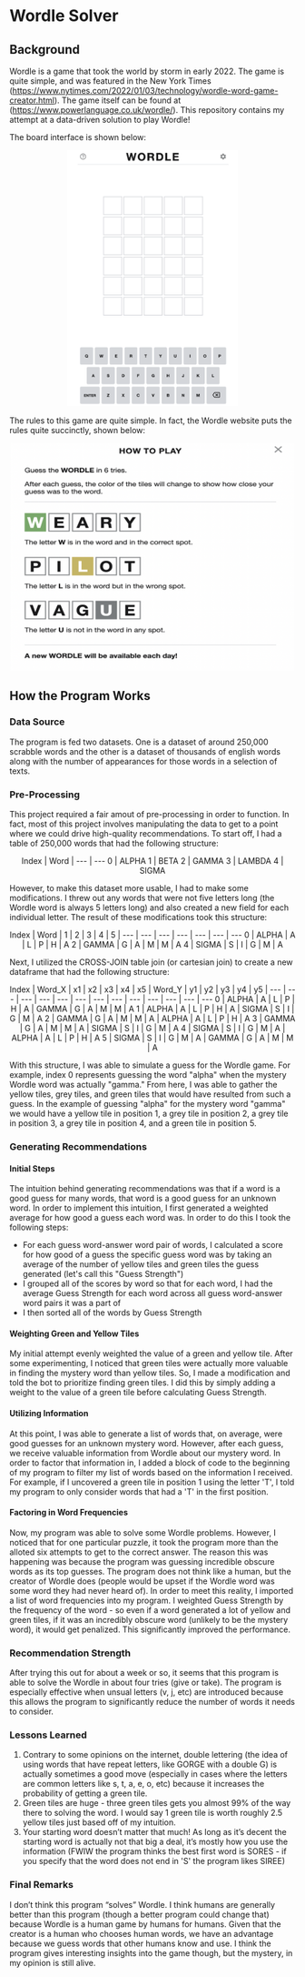 # Wordle Solver

## Background

Wordle is a game that took the world by storm in early 2022. The game is quite simple, and was featured in the New York Times (https://www.nytimes.com/2022/01/03/technology/wordle-word-game-creator.html). The game itself can be found at (https://www.powerlanguage.co.uk/wordle/). This repository contains my attempt at a data-driven solution to play Wordle! 

The board interface is shown below:

<p align="center">
<img src="https://github.com/aks5bx/wordle/blob/main/wordle.png" width="300" height="450"/>
</p>

The rules to this game are quite simple. In fact, the Wordle website puts the rules quite succinctly, shown below:

<p align="center">
<img src="https://github.com/aks5bx/wordle/blob/main/wordlerules.png" width="500" height="400"/>
</p>

## How the Program Works 

### Data Source 

The program is fed two datasets. One is a dataset of around 250,000 scrabble words and the other is a dataset of thousands of english words along with the number of appearances for those words in a selection of texts. 

### Pre-Processing 

This project required a fair amout of pre-processing in order to function. In fact, most of this project involves manipulating the data to get to a point where we could drive high-quality recommendations. To start off, I had a table of 250,000 words that had the following structure: 

<p align="center">
Index | Word |
--- | ---
0 | ALPHA 
1 | BETA 
2 | GAMMA
3 | LAMBDA
4 | SIGMA
</p>

However, to make this dataset more usable, I had to make some modifications. I threw out any words that were not five letters long (the Wordle word is always 5 letters long) and also created a new field for each individual letter. The result of these modifications took this structure: 

<p align="center">
Index | Word | 1 | 2 | 3 | 4 | 5 |
--- | --- | --- | --- | --- | --- | ---
0 | ALPHA | A | L | P | H | A 
2 | GAMMA | G | A | M | M | A
4 | SIGMA | S | I | G | M | A
</p>

Next, I utilized the CROSS-JOIN table join (or cartesian join) to create a new dataframe that had the following structure: 

<p align="center">
Index | Word_X | x1 | x2 | x3 | x4 | x5 | Word_Y | y1 | y2 | y3 | y4 | y5 |
--- | --- | --- | --- | --- | --- | --- | --- | --- | --- | --- | --- | ---
0 | ALPHA | A | L | P | H | A | GAMMA | G | A | M | M | A
1 | ALPHA | A | L | P | H | A | SIGMA | S | I | G | M | A
2 | GAMMA | G | A | M | M | A | ALPHA | A | L | P | H | A 
3 | GAMMA | G | A | M | M | A | SIGMA | S | I | G | M | A 
4 | SIGMA | S | I | G | M | A | ALPHA | A | L | P | H | A 
5 | SIGMA | S | I | G | M | A | GAMMA | G | A | M | M | A
</p>

With this structure, I was able to simulate a guess for the Wordle game. For example, index 0 represents guessing the word "alpha" when the mystery Wordle word was actually "gamma." From here, I was able to gather the yellow tiles, grey tiles, and green tiles that would have resulted from such a guess. In the example of guessing "alpha" for the mystery word "gamma" we would have a yellow tile in position 1, a grey tile in position 2, a grey tile in position 3, a grey tile in position 4, and a green tile in position 5. 

### Generating Recommendations 

#### Initial Steps

The intuition behind generating recommendations was that if a word is a good guess for many words, that word is a good guess for an unknown word. In order to implement this intuition, I first generated a weighted average for how good a guess each word was. In order to do this I took the following steps:
- For each guess word-answer word pair of words, I calculated a score for how good of a guess the specific guess word was by taking an average of the number of yellow tiles and green tiles the guess generated (let's call this "Guess Strength")
- I grouped all of the scores by word so that for each word, I had the average Guess Strength for each word across all guess word-answer word pairs it was a part of 
- I then sorted all of the words by Guess Strength 

#### Weighting Green and Yellow Tiles

My initial attempt evenly weighted the value of a green and yellow tile. After some experimenting, I noticed that green tiles were actually more valuable in finding the mystery word than yellow tiles. So, I made a modification and told the bot to prioritize finding green tiles. I did this by simply adding a weight to the value of a green tile before calculating Guess Strength. 

#### Utilizing Information

At this point, I was able to generate a list of words that, on average, were good guesses for an unknown mystery word. However, after each guess, we receive valuable information from Wordle about our mystery word. In order to factor that information in, I added a block of code to the beginning of my program to filter my list of words based on the information I received. For example, if I uncovered a green tile in position 1 using the letter 'T', I told my program to only consider words that had a 'T' in the first position. 

#### Factoring in Word Frequencies 

Now, my program was able to solve some Wordle problems. However, I noticed that for one particular puzzle, it took the program more than the alloted six attempts to get to the correct answer. The reason this was happening was because the program was guessing incredible obscure words as its top guesses. The program does not think like a human, but the creator of Wordle does (people would be upset if the Wordle word was some word they had never heard of). In order to meet this reality, I imported a list of word frequencies into my program. I weighted Guess Strength by the frequency of the word - so even if a word generated a lot of yellow and green tiles, if it was an incredibly obscure word (unlikely to be the mystery word), it would get penalized. This significantly improved the performance. 


### Recommendation Strength 

After trying this out for about a week or so, it seems that this program is able to solve the Wordle in about four tries (give or take). The program is especially effective when unsual letters (v, j, etc) are introduced because this allows the program to significantly reduce the number of words it needs to consider. 

### Lessons Learned 

1. Contrary to some opinions on the internet, double lettering (the idea of using words that have repeat letters, like GORGE with a double G) is actually sometimes a good move (especially in cases where the letters are common letters like s, t, a, e, o, etc) because it increases the probability of getting a green tile. 
2. Green tiles are huge - three green tiles gets you almost 99% of the way there to solving the word. I would say 1 green tile is worth roughly 2.5 yellow tiles just based off of my intuition. 
3. Your starting word doesn’t matter that much! As long as it’s decent the starting word is actually not that big a deal, it’s mostly how you use the information (FWIW the program thinks the best first word is SORES - if you specify that the word does not end in 'S' the program likes SIREE)

### Final Remarks 

I don’t think this program “solves” Wordle. I think humans are generally better than this program (though a better program could change that) because Wordle is a human game by humans for humans. Given that the creator is a human who chooses human words, we have an advantage because we guess words that other humans know and use. I think the program gives interesting insights into the game though, but the mystery, in my opinion is still alive. 
